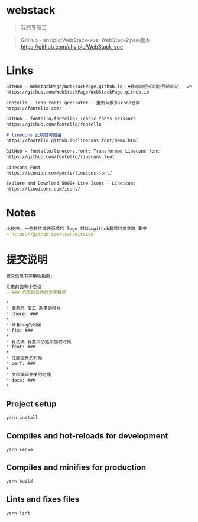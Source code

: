 # webstack

> 我的导航页

> GitHub - ahviplc/WebStack-vue: WebStack的vue版本  
> https://github.com/ahviplc/WebStack-vue

# Links

```markdown
GitHub - WebStackPage/WebStackPage.github.io: ❤️静态响应式网址导航网站 - webstack.cc
https://github.com/WebStackPage/WebStackPage.github.io

Fontello - icon fonts generator - 里面有很多icons仓库
https://fontello.com/

GitHub - fontello/fontello: Iconic fonts scissors
https://github.com/fontello/fontello

# linecons 此项目可借鉴
https://fontello.github.io/linecons.font/demo.html

GitHub - fontello/linecons.font: Transformed Linecons font
https://github.com/fontello/linecons.font

Linecons Font
https://iconion.com/posts/linecons-font/

Explore and Download 5000+ Line Icons - Lineicons
https://lineicons.com/icons/
```

# Notes

```markdown
小技巧: 一些软件或开源项目 logo 可以从github其项目页拿取 栗子
> https://github.com/transmission
```

# 提交说明

```markdown
提交信息书写模板指南:

注意前面有个空格
> ### 代表是具体的文字描述

*
* 做杂务 零工 杂事的时候
* chore: ###
*
* 修复bug的时候
* fix: ###
*
* 有功绩 有重大功能添加的时候
* feat: ###
*
* 性能提升的时候
* perf: ###
*
* 文档编辑相关的时候
* docs: ###
*
```

## Project setup
```
yarn install
```

## Compiles and hot-reloads for development
```
yarn serve
```

## Compiles and minifies for production
```
yarn build
```

## Lints and fixes files
```
yarn lint
```

